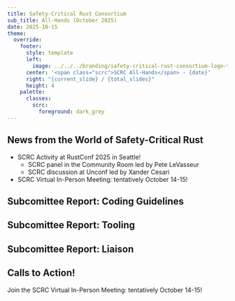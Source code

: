 ```yaml
---
title: Safety-Critical Rust Consortium
sub_title: All-Hands (October 2025)
date: 2025-10-15
theme:
  override:
    footer:
      style: template
      left:
        image: ../../../branding/safety-critical-rust-consortium-logo-transparent.png
      center: '<span class="scrc">SCRC All-Hands</span> - {date}'
      right: "{current_slide} / {total_slides}"
      height: 4
    palette:
      classes:
        scrc:
          foreground: dark_grey
---
```


News from the World of Safety-Critical Rust
---
* SCRC Activity at RustConf 2025 in Seattle!
  - SCRC panel in the Community Room led by Pete LeVasseur
  - SCRC discussion at Unconf led by Xander Cesari
* SCRC Virtual In-Person Meeting: tentatively October 14-15!

<!-- end_slide -->

Subcomittee Report: Coding Guidelines
---



<!-- end_slide -->

Subcomittee Report: Tooling
---



<!-- end_slide -->

Subcomittee Report: Liaison
---



<!-- end_slide -->

Calls to Action!
---
Join the SCRC Virtual In-Person Meeting: tentatively October 14-15!


<!-- end_slide -->